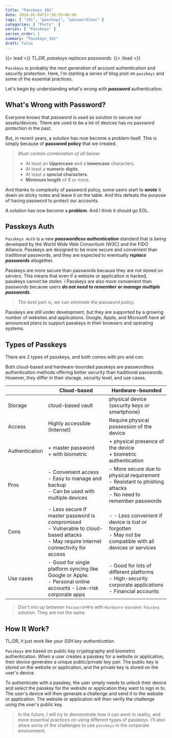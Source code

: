 ```yaml
---
title: "Passkeys 101"
date: 2024-01-04T17:58:55+08:00
tags: [ "101", "passkeys", "passwordless" ]
categories: [ "Posts"  ]
series: [ "Passkeys" ]
series_order: 1
summary: "Passkeys_101"
draft: false
---
```

{{< lead >}}
*TL;DR, passkeys replaces passwords.*
{{< /lead >}}

`Passkeys` is probably the next generation of account authentication and security protection.
Here, I'm starting a series of blog post on `passkeys` and some of the essential practices.

Let's begin by understanding what's wrong with ***password*** authentication.

## What's Wrong with Password?

Everyone knows that *password* is used as solution to secure our assets/devices. 
There are used to be a lot of devices has no password protection in the past.

But, in recent years, a solution has now become a problem itself.
This is simply because of **password policy** that we created.

> *Must contain combination of all below:*
> - At least an **Uppercase** and a **lowercase** characters.
> - At least a **numeric digits**.
> - At least a **special characters**.
> - **Minimum length** of 8 or more.

And thanks to complexity of password policy, some users start to ***wrote*** it down on sticky notes and leave it on the table. 
And this defeats the purpose of having password to protect our accounts.

A solution has now become a ***problem***.
And I think it should go EOL.

## Passkeys Auth

`Passkeys Auth` is a new ***passwordless authentication*** standard that is being developed by the World Wide Web Consortium (W3C) and the FIDO Alliance. 
Passkeys are designed to be more secure and convenient than traditional passwords, and they are expected to eventually ***replace passwords*** altogether.

Passkeys are more secure than passwords because they are not stored on servers. 
This means that even if a website or application is hacked, passkeys cannot be stolen. i
Passkeys are also more convenient than passwords because users ***do not need to remember or manage multiple passwords***.

> *The best part is, we can eliminate the password policy*.

Passkeys are still under development, but they are supported by a growing number of websites and applications. 
Google, Apple, and Microsoft have all announced plans to support passkeys in their browsers and operating systems.


## Types of Passkeys

There are 2 types of passkeys, and both comes with pro and con. 

Both cloud-based and hardware-bounded passkeys are passwordless authentication methods offering better security than traditional passwords.
However, they differ in their storage, security level, and use cases.

|      | Cloud-based | Hardware-bounded |
|------|--|--|
| Storage | cloud-based vault | physical device (security keys or smartphone) |  
| Access  | Highly accessible (Internet) | Require physical possession of the device |
| Authentication | + master password <br> + with biometric | + physical presence of the device <br> + biometric authentication | 
| Pros | - Convenient access <br> - Easy to manage and backup <br> - Can be used with multiple devices | - More secure due to physical requirement <br> - Resistant to phishing attacks <br> - No need to remember passwords | 
| Cons | - Less secure if master password is compromised <br> - Vulnerable to cloud-based attacks <br> - May require internet connectivity for access | - - Less convenient if device is lost or forgotten <br> - May not be compatible with all devices or services|
| Use cases | - Good for single platform syncing like Google or Apple. <br> - Personal online accounts - Low-risk corporate apps | - Good for lots of different platforms <br> - High-security corporate applications <br> - Financial accounts | 

> Don't mix up between `Password+MFA` with `Hardware-bounded Passkey` solution. They are not the same. 

## How It Work?

TL;DR, it just work like your *SSH key authentication*. 

`Passkeys` are based on public key cryptography and biometric authentication. 
When a user creates a passkey for a website or application, their device generates a unique public/private key pair. 
The public key is stored on the website or application, and the private key is stored on the user's device.

To authenticate with a passkey, the user simply needs to unlock their device and select the passkey for the website or application they want to sign in to. 
The user's device will then generate a challenge and send it to the website or application. 
The website or application will then verify the challenge using the user's public key.

> In the future, I will try to demonstrate how it can work in reality, and more essential practices on using different types of passkeys. 
> I'll also share some of the challenges to use `passkeys` in the corporate environment. 


